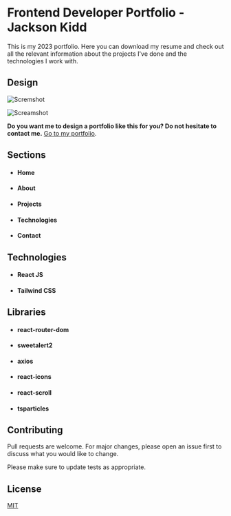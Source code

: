 # Frontend Developer Portfolio - Jackson Kidd

This is my 2023 portfolio. Here you can download my resume and check out all the relevant information about the projects I've done and the technologies I work with.

## Design

![Scremshot](https://imgur.com/oYVnpcK.png)

![Screamshot](https://imgur.com/Th9089F.png)

**Do you want me to design a portfolio like this for you? Do not hesitate to contact me.**
[Go to my portfolio](https://github.com/oscar91511/portfolio "portfolio").

## Sections

- #### Home

- #### About

- #### Projects

- #### Technologies

- #### Contact

## Technologies

- #### React JS

- #### Tailwind CSS

## Libraries

- #### react-router-dom

- #### sweetalert2

- #### axios

- #### react-icons

- #### react-scroll

- #### tsparticles

## Contributing

Pull requests are welcome. For major changes, please open an issue first
to discuss what you would like to change.

Please make sure to update tests as appropriate.

## License

[MIT](https://choosealicense.com/licenses/mit/)
